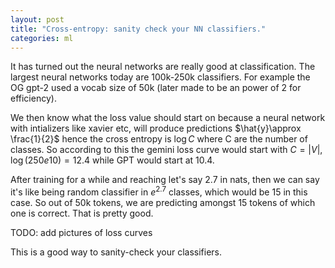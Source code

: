 ```yaml
---
layout: post
title: "Cross-entropy: sanity check your NN classifiers."
categories: ml
---
```



It has turned out the neural networks are really good at classification. The largest neural networks today are 100k-250k classifiers.
For example the OG gpt-2 used a vocab size of 50k (later made to be an power of 2 for efficiency).

We then know what the loss value should start on because a neural network with intializers like xavier etc, will produce predictions
$\hat{y}\approx \frac{1}{2}$ hence the cross entropy is $\log C$ where C are the number of classes. So according to this the gemini loss curve
would start with $C=|V|$, $\log (250e10) = 12.4$ while GPT would start at 10.4.

After training for a while and reaching let's say 2.7 in nats, then we can say it's like being random classifier in $e^2.7$ classes, which would be 15 in this case.
So out of 50k tokens, we are predicting amongst 15 tokens of which one is correct. That is pretty good.

TODO: add pictures of loss curves

This is a good way to sanity-check your classifiers.